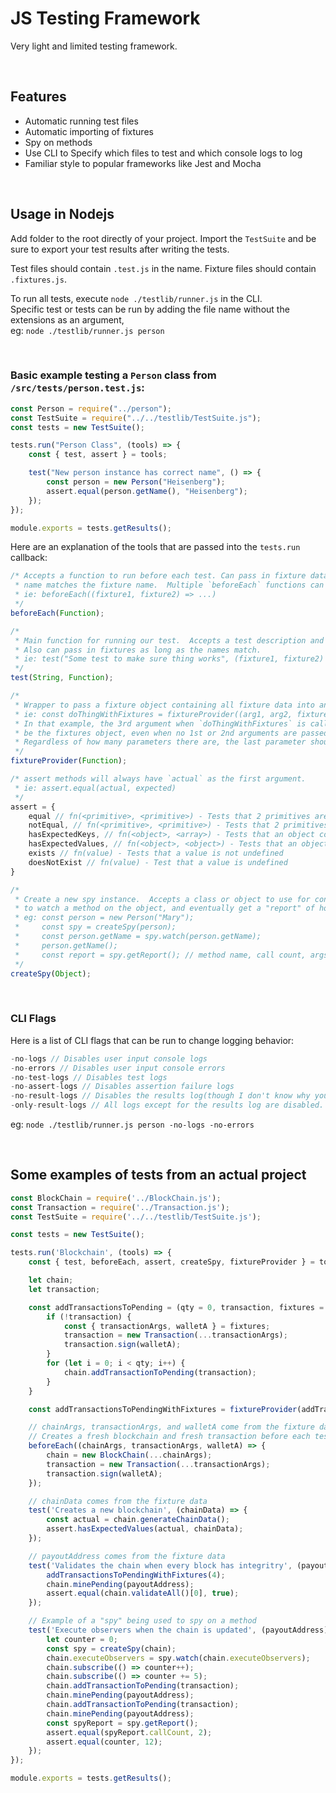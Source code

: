 # JS Testing Framework

Very light and limited testing framework.

<br>

## Features

* Automatic running test files
* Automatic importing of fixtures
* Spy on methods
* Use CLI to Specify which files to test and which console logs to log
* Familiar style to popular frameworks like Jest and Mocha

<br>

## Usage in Nodejs

Add folder to the root directly of your project. Import the `TestSuite` and be sure to export your test results after writing the tests.

Test files should contain `.test.js` in the name.  Fixture files should contain `.fixtures.js`.

To run all tests, execute `node ./testlib/runner.js` in the CLI.  
Specific test or tests can be run by adding the file name without the extensions
as an argument,
<br>
eg: `node ./testlib/runner.js person`

<br>

### Basic example testing a `Person` class from `/src/tests/person.test.js`:
```js
const Person = require("../person");
const TestSuite = require("../../testlib/TestSuite.js");
const tests = new TestSuite();

tests.run("Person Class", (tools) => {
    const { test, assert } = tools;

    test("New person instance has correct name", () => {
        const person = new Person("Heisenberg");
        assert.equal(person.getName(), "Heisenberg");
    });
});

module.exports = tests.getResults();
```
Here are an explanation of the tools that are passed into the `tests.run` callback:

```js
/* Accepts a function to run before each test. Can pass in fixture data if the parameter
 * name matches the fixture name.  Multiple `beforeEach` functions can run before each test.
 * ie: beforeEach((fixture1, fixture2) => ...)
 */
beforeEach(Function);

/*
 * Main function for running our test.  Accepts a test description and the actual test in the callback.  
 * Also can pass in fixtures as long as the names match.
 * ie: test("Some test to make sure thing works", (fixture1, fixture2) => { ... });
 */
test(String, Function);

/*
 * Wrapper to pass a fixture object containing all fixture data into any function as the last argument.
 * ie: const doThingWithFixtures = fixtureProvider((arg1, arg2, fixtures) => { ... }));
 * In that example, the 3rd argument when `doThingWithFixtures` is called would always 
 * be the fixtures object, even when no 1st or 2nd arguments are passed in. 
 * Regardless of how many parameters there are, the last parameter should represent the fixtures object.
 */ 
fixtureProvider(Function);

/* assert methods will always have `actual` as the first argument.
 * ie: assert.equal(actual, expected) 
 */
assert = {
    equal // fn(<primitive>, <primitive>) - Tests that 2 primitives are equal.
    notEqual, // fn(<primitive>, <primitive>) - Tests that 2 primitives are not equal
    hasExpectedKeys, // fn(<object>, <array>) - Tests that an object contains all of the keys in a list
    hasExpectedValues, // fn(<object>, <object>) - Tests that an object contains the values from a different object
    exists // fn(value) - Tests that a value is not undefined
    doesNotExist // fn(value) - Test that a value is undefined
}

/*
 * Create a new spy instance.  Accepts a class or object to use for context. Then can be used
 * to watch a method on the object, and eventually get a "report" of how the method was used.
 * eg: const person = new Person("Mary");
 *     const spy = createSpy(person);
 *     const person.getName = spy.watch(person.getName);
 *     person.getName();
 *     const report = spy.getReport(); // method name, call count, args and return values for each call
 */
createSpy(Object);
```
<br>

### CLI Flags

Here is a list of CLI flags that can be run to change logging behavior:

```js
-no-logs // Disables user input console logs
-no-errors // Disables user input console errors
-no-test-logs // Disables test logs
-no-assert-logs // Disables assertion failure logs
-no-result-logs // Disables the results log(though I don't know why you'd want to do that)
-only-result-logs // All logs except for the results log are disabled.  Doesn't show you which test failed though.
```
eg: `node ./testlib/runner.js person -no-logs -no-errors`

<br>

## Some examples of tests from an actual project

```js
const BlockChain = require('../BlockChain.js');
const Transaction = require('../Transaction.js');
const TestSuite = require('../../testlib/TestSuite.js');

const tests = new TestSuite();

tests.run('Blockchain', (tools) => {
    const { test, beforeEach, assert, createSpy, fixtureProvider } = tools;

    let chain;
    let transaction;

    const addTransactionsToPending = (qty = 0, transaction, fixtures = {}) => {
        if (!transaction) {
            const { transactionArgs, walletA } = fixtures;
            transaction = new Transaction(...transactionArgs);
            transaction.sign(walletA);
        }
        for (let i = 0; i < qty; i++) {
            chain.addTransactionToPending(transaction);
        }
    }

    const addTransactionsToPendingWithFixtures = fixtureProvider(addTransactionsToPending);

    // chainArgs, transactionArgs, and walletA come from the fixture data
    // Creates a fresh blockchain and fresh transaction before each test
    beforeEach((chainArgs, transactionArgs, walletA) => {
        chain = new BlockChain(...chainArgs);
        transaction = new Transaction(...transactionArgs);
        transaction.sign(walletA);
    });

    // chainData comes from the fixture data
    test('Creates a new blockchain', (chainData) => {
        const actual = chain.generateChainData();
        assert.hasExpectedValues(actual, chainData);
    });

    // payoutAddress comes from the fixture data
    test('Validates the chain when every block has integritry', (payoutAddress) => {
        addTransactionsToPendingWithFixtures(4);
        chain.minePending(payoutAddress);
        assert.equal(chain.validateAll()[0], true);
    });

    // Example of a "spy" being used to spy on a method
    test('Execute observers when the chain is updated', (payoutAddress) => {
        let counter = 0;
        const spy = createSpy(chain);
        chain.executeObservers = spy.watch(chain.executeObservers);
        chain.subscribe(() => counter++);
        chain.subscribe(() => counter += 5);
        chain.addTransactionToPending(transaction);
        chain.minePending(payoutAddress);
        chain.addTransactionToPending(transaction);
        chain.minePending(payoutAddress);
        const spyReport = spy.getReport();
        assert.equal(spyReport.callCount, 2);
        assert.equal(counter, 12);
    });
});

module.exports = tests.getResults();
```